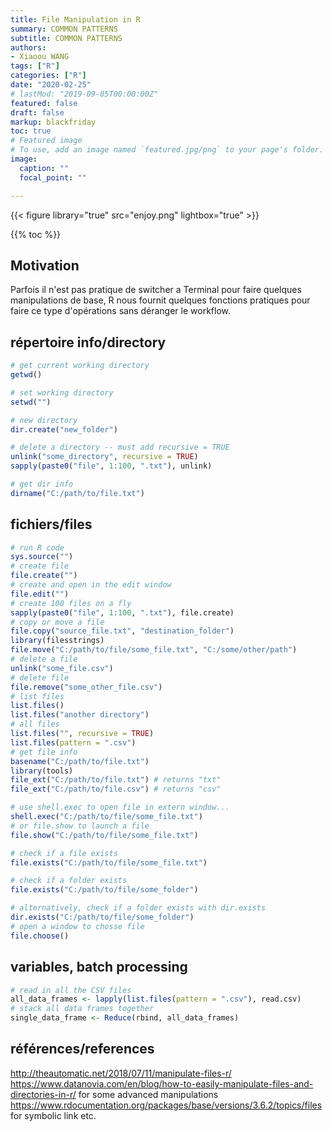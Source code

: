 ```yaml
---
title: File Manipulation in R
summary: COMMON PATTERNS
subtitle: COMMON PATTERNS
authors:
- Xiaoou WANG
tags: ["R"]
categories: ["R"]
date: "2020-02-25"
# lastMod: "2019-09-05T00:00:00Z"
featured: false
draft: false
markup: blackfriday
toc: true
# Featured image
# To use, add an image named `featured.jpg/png` to your page's folder.
image:
  caption: ""
  focal_point: ""

---
```




{{< figure library="true" src="enjoy.png" lightbox="true" >}}

{{% toc %}}

## Motivation

Parfois il n'est pas pratique de switcher a Terminal pour faire quelques manipulations de base, R nous fournit quelques fonctions pratiques pour faire ce type d'opérations sans déranger le workflow.


## répertoire info/directory


```r
# get current working directory
getwd()

# set working directory
setwd("")

# new directory
dir.create("new_folder")

# delete a directory -- must add recursive = TRUE
unlink("some_directory", recursive = TRUE)
sapply(paste0("file", 1:100, ".txt"), unlink)

# get dir info
dirname("C:/path/to/file.txt")
```

## fichiers/files


```r
# run R code
sys.source("")
# create file
file.create("")
# create and open in the edit window
file.edit("")
# create 100 files on a fly
sapply(paste0("file", 1:100, ".txt"), file.create)
# copy or move a file
file.copy("source_file.txt", "destination_folder")
library(filesstrings)
file.move("C:/path/to/file/some_file.txt", "C:/some/other/path")
# delete a file
unlink("some_file.csv")
# delete file
file.remove("some_other_file.csv")
# list files
list.files()
list.files("another directory")
# all files
list.files("", recursive = TRUE)
list.files(pattern = ".csv")
# get file info
basename("C:/path/to/file.txt")
library(tools)
file_ext("C:/path/to/file.txt") # returns "txt"
file_ext("C:/path/to/file.csv") # returns "csv"

# use shell.exec to open file in extern window...
shell.exec("C:/path/to/file/some_file.txt")
# or file.show to launch a file
file.show("C:/path/to/file/some_file.txt")

# check if a file exists
file.exists("C:/path/to/file/some_file.txt")

# check if a folder exists
file.exists("C:/path/to/file/some_folder")

# alternatively, check if a folder exists with dir.exists
dir.exists("C:/path/to/file/some_folder")
# open a window to chosse file
file.choose()
```


## variables, batch processing


```r
# read in all the CSV files
all_data_frames <- lapply(list.files(pattern = ".csv"), read.csv)
# stack all data frames together
single_data_frame <- Reduce(rbind, all_data_frames)
```

## références/references

http://theautomatic.net/2018/07/11/manipulate-files-r/
https://www.datanovia.com/en/blog/how-to-easily-manipulate-files-and-directories-in-r/ for some advanced manipulations
https://www.rdocumentation.org/packages/base/versions/3.6.2/topics/files for symbolic link etc.
